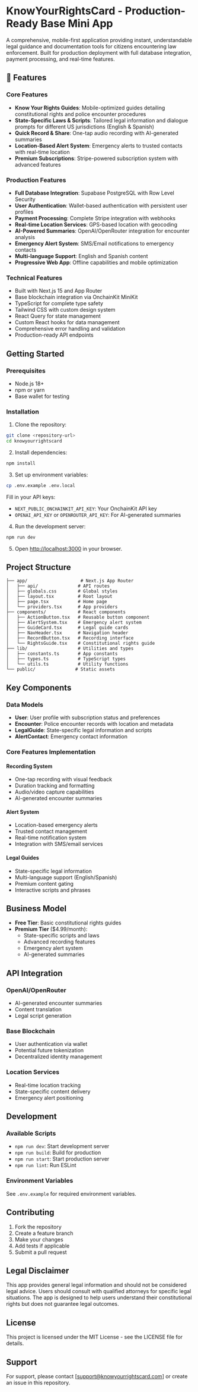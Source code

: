 # KnowYourRightsCard - Production-Ready Base Mini App

A comprehensive, mobile-first application providing instant, understandable legal guidance and documentation tools for citizens encountering law enforcement. Built for production deployment with full database integration, payment processing, and real-time features.

## 🚀 Features

### Core Features
- **Know Your Rights Guides**: Mobile-optimized guides detailing constitutional rights and police encounter procedures
- **State-Specific Laws & Scripts**: Tailored legal information and dialogue prompts for different US jurisdictions (English & Spanish)
- **Quick Record & Share**: One-tap audio recording with AI-generated summaries
- **Location-Based Alert System**: Emergency alerts to trusted contacts with real-time location
- **Premium Subscriptions**: Stripe-powered subscription system with advanced features

### Production Features
- **Full Database Integration**: Supabase PostgreSQL with Row Level Security
- **User Authentication**: Wallet-based authentication with persistent user profiles
- **Payment Processing**: Complete Stripe integration with webhooks
- **Real-time Location Services**: GPS-based location with geocoding
- **AI-Powered Summaries**: OpenAI/OpenRouter integration for encounter analysis
- **Emergency Alert System**: SMS/Email notifications to emergency contacts
- **Multi-language Support**: English and Spanish content
- **Progressive Web App**: Offline capabilities and mobile optimization

### Technical Features
- Built with Next.js 15 and App Router
- Base blockchain integration via OnchainKit MiniKit
- TypeScript for complete type safety
- Tailwind CSS with custom design system
- React Query for state management
- Custom React hooks for data management
- Comprehensive error handling and validation
- Production-ready API endpoints

## Getting Started

### Prerequisites
- Node.js 18+ 
- npm or yarn
- Base wallet for testing

### Installation

1. Clone the repository:
```bash
git clone <repository-url>
cd knowyourrightscard
```

2. Install dependencies:
```bash
npm install
```

3. Set up environment variables:
```bash
cp .env.example .env.local
```

Fill in your API keys:
- `NEXT_PUBLIC_ONCHAINKIT_API_KEY`: Your OnchainKit API key
- `OPENAI_API_KEY` or `OPENROUTER_API_KEY`: For AI-generated summaries

4. Run the development server:
```bash
npm run dev
```

5. Open [http://localhost:3000](http://localhost:3000) in your browser.

## Project Structure

```
├── app/                    # Next.js App Router
│   ├── api/               # API routes
│   ├── globals.css        # Global styles
│   ├── layout.tsx         # Root layout
│   ├── page.tsx           # Home page
│   └── providers.tsx      # App providers
├── components/            # React components
│   ├── ActionButton.tsx   # Reusable button component
│   ├── AlertSystem.tsx    # Emergency alert system
│   ├── GuideCard.tsx      # Legal guide cards
│   ├── NavHeader.tsx      # Navigation header
│   ├── RecordButton.tsx   # Recording interface
│   └── RightsGuide.tsx    # Constitutional rights guide
├── lib/                   # Utilities and types
│   ├── constants.ts       # App constants
│   ├── types.ts           # TypeScript types
│   └── utils.ts           # Utility functions
└── public/               # Static assets
```

## Key Components

### Data Models
- **User**: User profile with subscription status and preferences
- **Encounter**: Police encounter records with location and metadata
- **LegalGuide**: State-specific legal information and scripts
- **AlertContact**: Emergency contact information

### Core Features Implementation

#### Recording System
- One-tap recording with visual feedback
- Duration tracking and formatting
- Audio/video capture capabilities
- AI-generated encounter summaries

#### Alert System
- Location-based emergency alerts
- Trusted contact management
- Real-time notification system
- Integration with SMS/email services

#### Legal Guides
- State-specific legal information
- Multi-language support (English/Spanish)
- Premium content gating
- Interactive scripts and phrases

## Business Model

- **Free Tier**: Basic constitutional rights guides
- **Premium Tier** ($4.99/month): 
  - State-specific scripts and laws
  - Advanced recording features
  - Emergency alert system
  - AI-generated summaries

## API Integration

### OpenAI/OpenRouter
- AI-generated encounter summaries
- Content translation
- Legal script generation

### Base Blockchain
- User authentication via wallet
- Potential future tokenization
- Decentralized identity management

### Location Services
- Real-time location tracking
- State-specific content delivery
- Emergency alert positioning

## Development

### Available Scripts
- `npm run dev`: Start development server
- `npm run build`: Build for production
- `npm run start`: Start production server
- `npm run lint`: Run ESLint

### Environment Variables
See `.env.example` for required environment variables.

## Contributing

1. Fork the repository
2. Create a feature branch
3. Make your changes
4. Add tests if applicable
5. Submit a pull request

## Legal Disclaimer

This app provides general legal information and should not be considered legal advice. Users should consult with qualified attorneys for specific legal situations. The app is designed to help users understand their constitutional rights but does not guarantee legal outcomes.

## License

This project is licensed under the MIT License - see the LICENSE file for details.

## Support

For support, please contact [support@knowyourrightscard.com] or create an issue in this repository.
